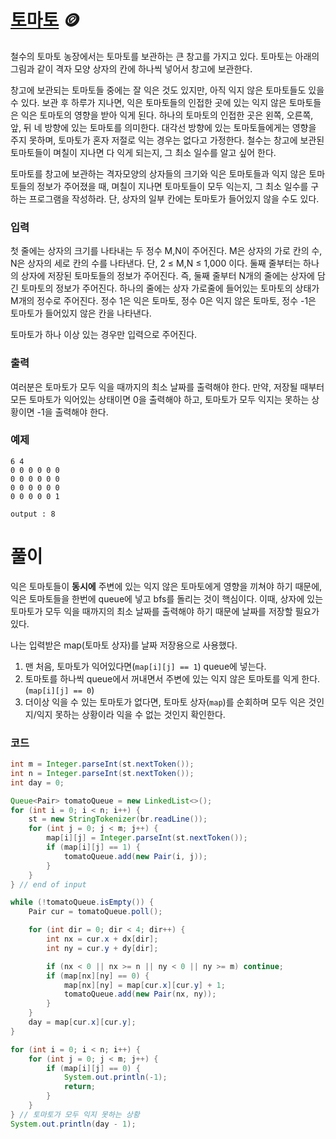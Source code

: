 
# [토마토](https://www.acmicpc.net/problem/7576) 🪙

철수의 토마토 농장에서는 토마토를 보관하는 큰 창고를 가지고 있다. 토마토는 아래의 그림과 같이 격자 모양 상자의 칸에 하나씩 넣어서 창고에 보관한다. 

창고에 보관되는 토마토들 중에는 잘 익은 것도 있지만, 아직 익지 않은 토마토들도 있을 수 있다. 보관 후 하루가 지나면, 익은 토마토들의 인접한 곳에 있는 익지 않은 토마토들은 익은 토마토의 영향을 받아 익게 된다. 하나의 토마토의 인접한 곳은 왼쪽, 오른쪽, 앞, 뒤 네 방향에 있는 토마토를 의미한다. 대각선 방향에 있는 토마토들에게는 영향을 주지 못하며, 토마토가 혼자 저절로 익는 경우는 없다고 가정한다. 철수는 창고에 보관된 토마토들이 며칠이 지나면 다 익게 되는지, 그 최소 일수를 알고 싶어 한다.

토마토를 창고에 보관하는 격자모양의 상자들의 크기와 익은 토마토들과 익지 않은 토마토들의 정보가 주어졌을 때, 며칠이 지나면 토마토들이 모두 익는지, 그 최소 일수를 구하는 프로그램을 작성하라. 단, 상자의 일부 칸에는 토마토가 들어있지 않을 수도 있다.

### 입력
첫 줄에는 상자의 크기를 나타내는 두 정수 M,N이 주어진다. M은 상자의 가로 칸의 수, N은 상자의 세로 칸의 수를 나타낸다. 단, 2 ≤ M,N ≤ 1,000 이다. 둘째 줄부터는 하나의 상자에 저장된 토마토들의 정보가 주어진다. 즉, 둘째 줄부터 N개의 줄에는 상자에 담긴 토마토의 정보가 주어진다. 하나의 줄에는 상자 가로줄에 들어있는 토마토의 상태가 M개의 정수로 주어진다. 정수 1은 익은 토마토, 정수 0은 익지 않은 토마토, 정수 -1은 토마토가 들어있지 않은 칸을 나타낸다.

토마토가 하나 이상 있는 경우만 입력으로 주어진다.

### 출력
여러분은 토마토가 모두 익을 때까지의 최소 날짜를 출력해야 한다. 만약, 저장될 때부터 모든 토마토가 익어있는 상태이면 0을 출력해야 하고, 토마토가 모두 익지는 못하는 상황이면 -1을 출력해야 한다.


### 예제

    6 4
    0 0 0 0 0 0
    0 0 0 0 0 0
    0 0 0 0 0 0
    0 0 0 0 0 1

    output : 8

# 풀이
익은 토마토들이 **동시에** 주변에 있는 익지 않은 토마토에게 영향을 끼쳐야 하기 때문에, 익은 토마토들을 한번에 queue에 넣고 bfs를 돌리는 것이 핵심이다.
이때, 상자에 있는 토마토가 모두 익을 때까지의 최소 날짜를 출력해야 하기 때문에 날짜를 저장할 필요가 있다.

나는 입력받은 map(토마토 상자)를 날짜 저장용으로 사용했다.

1. 맨 처음, 토마토가 익어있다면(`map[i][j] == 1`) queue에 넣는다.
2. 토마토를 하나씩 queue에서 꺼내면서 주변에 있는 익지 않은 토마토를 익게 한다. (`map[i][j] == 0`)
3. 더이상 익을 수 있는 토마토가 없다면, 토마토 상자(`map`)를 순회하며 모두 익은 것인지/익지 못하는 상황이라 익을 수 없는 것인지 확인한다.


### 코드

```java
int m = Integer.parseInt(st.nextToken());
int n = Integer.parseInt(st.nextToken());
int day = 0;

Queue<Pair> tomatoQueue = new LinkedList<>();
for (int i = 0; i < n; i++) {
    st = new StringTokenizer(br.readLine());
    for (int j = 0; j < m; j++) {
        map[i][j] = Integer.parseInt(st.nextToken());
        if (map[i][j] == 1) {
            tomatoQueue.add(new Pair(i, j));
        }
    }
} // end of input

while (!tomatoQueue.isEmpty()) {
    Pair cur = tomatoQueue.poll();

    for (int dir = 0; dir < 4; dir++) {
        int nx = cur.x + dx[dir];
        int ny = cur.y + dy[dir];

        if (nx < 0 || nx >= n || ny < 0 || ny >= m) continue;
        if (map[nx][ny] == 0) {
            map[nx][ny] = map[cur.x][cur.y] + 1;
            tomatoQueue.add(new Pair(nx, ny));
        }
    }
    day = map[cur.x][cur.y];
}

for (int i = 0; i < n; i++) {
    for (int j = 0; j < m; j++) {
        if (map[i][j] == 0) {
            System.out.println(-1);
            return;
        }
    }
} // 토마토가 모두 익지 못하는 상황
System.out.println(day - 1);
```
